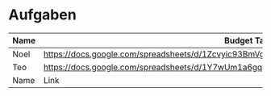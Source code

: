 # Aufgaben

| Name | Budget Tabelle                                                                                 |
| ---- | ---------------------------------------------------------------------------------------------- |
| Noel | https://docs.google.com/spreadsheets/d/1Zcvyic93BmVg7vRHTsaYxzR4bguxKWRRqc3pTu0FTOs/edit#gid=0 |
| Teo  | https://docs.google.com/spreadsheets/d/1Y7wUm1a6gqJiAZISndWIUTbsFdYepr5J-fZrTREm39o/edit#gid=0 |
| Name  | Link |
